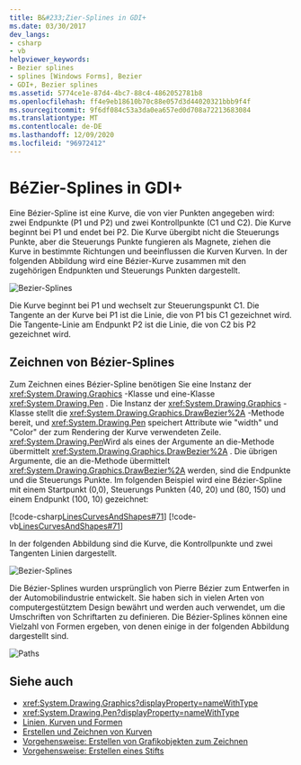 ```yaml
---
title: B&#233;Zier-Splines in GDI+
ms.date: 03/30/2017
dev_langs:
- csharp
- vb
helpviewer_keywords:
- Bezier splines
- splines [Windows Forms], Bezier
- GDI+, Bezier splines
ms.assetid: 5774ce1e-87d4-4bc7-88c4-4862052781b8
ms.openlocfilehash: ff4e9eb18610b70c88e057d3d44020321bbb9f4f
ms.sourcegitcommit: 9f6df084c53a3da0ea657ed0d708a72213683084
ms.translationtype: MT
ms.contentlocale: de-DE
ms.lasthandoff: 12/09/2020
ms.locfileid: "96972412"
---
```

# <a name="b233zier-splines-in-gdi"></a>B&#233;Zier-Splines in GDI+
Eine Bézier-Spline ist eine Kurve, die von vier Punkten angegeben wird: zwei Endpunkte (P1 und P2) und zwei Kontrollpunkte (C1 und C2). Die Kurve beginnt bei P1 und endet bei P2. Die Kurve übergibt nicht die Steuerungs Punkte, aber die Steuerungs Punkte fungieren als Magnete, ziehen die Kurve in bestimmte Richtungen und beeinflussen die Kurven Kurven. In der folgenden Abbildung wird eine Bézier-Kurve zusammen mit den zugehörigen Endpunkten und Steuerungs Punkten dargestellt.  
  
 ![Bezier-Splines](./media/aboutgdip02-art11a.gif "Aboutgdip02_art11a")  
  
 Die Kurve beginnt bei P1 und wechselt zur Steuerungspunkt C1. Die Tangente an der Kurve bei P1 ist die Linie, die von P1 bis C1 gezeichnet wird. Die Tangente-Linie am Endpunkt P2 ist die Linie, die von C2 bis P2 gezeichnet wird.  
  
## <a name="drawing-bzier-splines"></a>Zeichnen von Bézier-Splines  
 Zum Zeichnen eines Bézier-Spline benötigen Sie eine Instanz der <xref:System.Drawing.Graphics> -Klasse und eine-Klasse <xref:System.Drawing.Pen> . Die Instanz der <xref:System.Drawing.Graphics> -Klasse stellt die <xref:System.Drawing.Graphics.DrawBezier%2A> -Methode bereit, und <xref:System.Drawing.Pen> speichert Attribute wie "width" und "Color" der zum Rendering der Kurve verwendeten Zeile. <xref:System.Drawing.Pen>Wird als eines der Argumente an die-Methode übermittelt <xref:System.Drawing.Graphics.DrawBezier%2A> . Die übrigen Argumente, die an die-Methode übermittelt <xref:System.Drawing.Graphics.DrawBezier%2A> werden, sind die Endpunkte und die Steuerungs Punkte. Im folgenden Beispiel wird eine Bézier-Spline mit einem Startpunkt (0,0), Steuerungs Punkten (40, 20) und (80, 150) und einem Endpunkt (100, 10) gezeichnet:  
  
 [!code-csharp[LinesCurvesAndShapes#71](~/samples/snippets/csharp/VS_Snippets_Winforms/LinesCurvesAndShapes/CS/Class1.cs#71)]
 [!code-vb[LinesCurvesAndShapes#71](~/samples/snippets/visualbasic/VS_Snippets_Winforms/LinesCurvesAndShapes/VB/Class1.vb#71)]  
  
 In der folgenden Abbildung sind die Kurve, die Kontrollpunkte und zwei Tangenten Linien dargestellt.  
  
 ![Bezier-Splines](./media/aboutgdip02-art12.gif "Aboutgdip02_art12")  
  
 Die Bézier-Splines wurden ursprünglich von Pierre Bézier zum Entwerfen in der Automobilindustrie entwickelt. Sie haben sich in vielen Arten von computergestütztem Design bewährt und werden auch verwendet, um die Umschriften von Schriftarten zu definieren. Die Bézier-Splines können eine Vielzahl von Formen ergeben, von denen einige in der folgenden Abbildung dargestellt sind.  
  
 ![Paths](./media/aboutgdip02-art13.gif "Aboutgdip02_art13")  
  
## <a name="see-also"></a>Siehe auch

- <xref:System.Drawing.Graphics?displayProperty=nameWithType>
- <xref:System.Drawing.Pen?displayProperty=nameWithType>
- [Linien, Kurven und Formen](lines-curves-and-shapes.md)
- [Erstellen und Zeichnen von Kurven](constructing-and-drawing-curves.md)
- [Vorgehensweise: Erstellen von Grafikobjekten zum Zeichnen](how-to-create-graphics-objects-for-drawing.md)
- [Vorgehensweise: Erstellen eines Stifts](how-to-create-a-pen.md)
